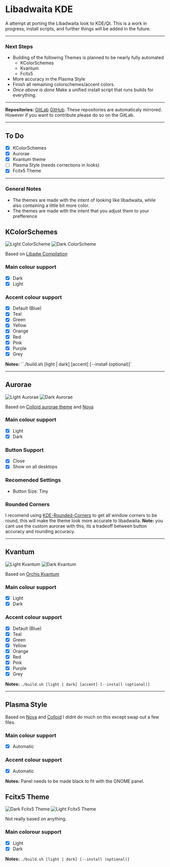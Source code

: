 # Libadwaita KDE 

A attempt at porting the Libadwaita look to KDE/Qt.
This is a work in progress, install scripts, and further things will be added in the future.

---

### Next Steps
- Building of the following Themes is planned to be nearly fully automated
  - KColorSchemes
  - Kvantum
  - Fcitx5
- More accuracy in the Plasma Style
- Finish all remaining colorschemes/accent colors.
- *Once above is done* Make a unified install script that runs builds for everything.

---

**Repositories:** [GitLab](https://gitlab.com/sabaneko/Libadwaita-KDE) [GitHub](https://github.com/nukusaba/Libadwaita-KDE). These repositories are automaticaly mirrored. However if you want to contribute please do so on the GitLab.


---

## To Do
- [x] KColorSchemes
- [x] Aurorae
- [x] Kvantum theme 
- [ ] Plasma Style (needs corrections in looks)
- [x] Fcitx5 Theme

---

### General Notes
- The themes are made with the intent of looking like libadwaita, while also containing a little bit more color.
- The themes are made with the intent that you adjust them to your prefference 

## KColorSchemes
<p>
<img src="Assets/kcolor-light.png" alt="Light ColorScheme">
<img src="Assets/kcolor-dark.png" alt="Dark ColorScheme">
</p>

Based on [Libadw Compilation](https://www.pling.com/p/2175326/)

### Main colour support
- [x] Dark
- [x] Light
### Accent colour support
- [x] Default (Blue)
- [x] Teal
- [x] Green
- [x] Yellow
- [x] Orange
- [x] Red
- [x] Pink
- [x] Purple
- [x] Grey

**Notes:** ``./build.sh [light | dark] [accent] [--install (optional)]`

---

## Aurorae
<p>
<img src="Assets/aurorae-light.png" alt="Light Aurorae">
<img src="Assets/aurorae-dark.png" alt="Dark Aurorae"> 
</p>

Based on [Colloid aurorae theme](https://www.pling.com/p/1738680/) and [Nova](https://www.pling.com/p/1662814/)

### Main colour support
- [x] Light
- [x] Dark
### Button Support
- [x] Close
- [x] Show on all desktops
### Recomended Settings
- Button Size: Tiny

### Rounded Corners
I recomend using [KDE-Rounded-Corners](https://github.com/matinlotfali/KDE-Rounded-Corners) to get all window corners to be round, this will make the theme look more accurate to libadwaita. **Note:** you cant use the custom aurorae with this, its a tradeoff between button accuracy and rounding accuracy.

---

## Kvantum
<p>
<img src="Assets/kvan-light.png" alt="Light Kvantum"> 
<img src="Assets/kvan-dark.png" alt="Dark Kvantum"> 
</p>

Based on [Orchis Kvantum](https://www.pling.com/p/1458909/) 

### Main colour support
- [x] Light
- [x] Dark
### Accent colour support
- [x] Default (Blue)
- [x] Teal
- [x] Green
- [x] Yellow
- [x] Orange
- [x] Red
- [x] Pink
- [x] Purple
- [x] Grey

**Notes:** `./build.sh [light | dark] [accent] [--install (optional)]`

---

## Plasma Style
Based on [Nova](https://www.pling.com/p/1659120/) and [Colloid](https://www.pling.com/p/1738718/)
I didnt do much on this except swap out a few files.

### Main colour support
- [x] Automatic

### Accent colour support
- [x] Automatic

**Notes:** Panel needs to be made black to fit with the GNOME panel.

## Fcitx5 Theme
<p>
  <img src="Assets/fcitx5-dark.png" alt="Dark Fcitx5 Theme">
  <img src="Assets/fcitx5-light.png" alt="Light Fcitx5 Theme">
</p>
Not really based on anything.
 
### Main colorour support
- [x] Light
- [x] Dark

**Notes:** `./build.sh [light | dark] [--install (optional)]`
